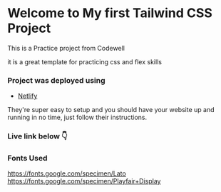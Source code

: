 
# Welcome to My first Tailwind CSS Project

This is a Practice project from Codewell 

it is a great template for practicing css and flex skills

### Project was deployed using


- [Netlify](https://www.netlify.com/)

They're super easy to setup and you should have your website up and running in no time, just follow their instructions.

### Live link below 👇

### Fonts Used

https://fonts.google.com/specimen/Lato
https://fonts.google.com/specimen/Playfair+Display
